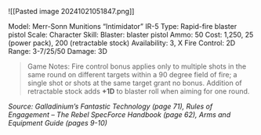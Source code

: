 ![[Pasted image 20241021051847.png]]

Model: Merr-Sonn Munitions “Intimidator” IR-5
Type: Rapid-fire blaster pistol
Scale: Character
Skill: Blaster: blaster pistol
Ammo: 50
Cost: 1,250, 25 (power pack), 200 (retractable stock)
Availability: 3, X
Fire Control: 2D
Range: 3-7/25/50
Damage: 3D

> Game Notes: Fire control bonus applies only to multiple shots in the same round on different targets within a 90 degree field of fire; a single shot or shots at the same target grant no bonus. Addition of retractable stock adds **+1D** to blaster roll when aiming for one round.

*Source: Galladinium’s Fantastic Technology (page 71), Rules of Engagement – The Rebel SpecForce Handbook (page 62), Arms and Equipment Guide (pages 9-10)*